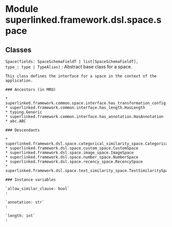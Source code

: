 Module superlinked.framework.dsl.space.space
============================================

Classes
-------

`Space(fields: SpaceSchemaFieldT | list[SpaceSchemaFieldT], type_: type | TypeAlias)`
:   Abstract base class for a space.
    
    This class defines the interface for a space in the context of the application.

    ### Ancestors (in MRO)

    * superlinked.framework.common.space.interface.has_transformation_config.HasTransformationConfig
    * superlinked.framework.common.interface.has_length.HasLength
    * typing.Generic
    * superlinked.framework.common.interface.has_annotation.HasAnnotation
    * abc.ABC

    ### Descendants

    * superlinked.framework.dsl.space.categorical_similarity_space.CategoricalSimilaritySpace
    * superlinked.framework.dsl.space.custom_space.CustomSpace
    * superlinked.framework.dsl.space.image_space.ImageSpace
    * superlinked.framework.dsl.space.number_space.NumberSpace
    * superlinked.framework.dsl.space.recency_space.RecencySpace
    * superlinked.framework.dsl.space.text_similarity_space.TextSimilaritySpace

    ### Instance variables

    `allow_similar_clause: bool`
    :

    `annotation: str`
    :

    `length: int`
    :